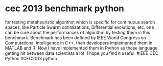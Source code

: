 # cec 2013 benchmark python
for testing metaheuristic algorithm which is specific
for continuous search spaces, like Particle Swarm optimizations, Differential evolutions, etc,
one can be sure about the performances of algorithm by testing them in this benchmark. 
Benchmark has been defined by IEEE World Congress on Computational Intelligence in C++. then developers implemented them in MATLAB and R.
Now I have implemented them in Python as these language getting hit between data scientists a lot. I hope you find it useful.
#IEEE CEC Python
#CEC2013 python 





